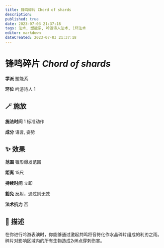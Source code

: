 ```yaml
---
title: 锋鸣碎片 Chord of shards
description: 
published: true
date: 2023-07-03 21:37:18
tags: 法术, 塑能系, 吟游诗人法术, 1环法术
editor: markdown
dateCreated: 2023-07-03 21:37:18
---
```


# **锋鸣碎片** *Chord of shards*

**学派** 塑能系 

**环位** 吟游诗人 1

## 🪄 施放

**施法时间** 1 标准动作

**成分** 语言, 姿势

## ✨ 效果  

**范围** 锥形爆发范围

**距离** 15尺  

**持续时间** 立即 

**豁免** 反射，通过则无效

**法术抗力** 否

## 📖 描述

在你进行吟游表演时，你能够通过激起共鸣将音符化作水晶碎片组成的利刃之雨。碎片对影响区域内的所有生物造成2d6点穿刺伤害。
    